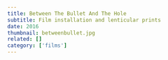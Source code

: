 ```yaml
---
title: Between The Bullet And The Hole
subtitle: Film installation and lenticular prints
date: 2016
thumbnail: betweenbullet.jpg
related: []
category: ['films']
---
```

